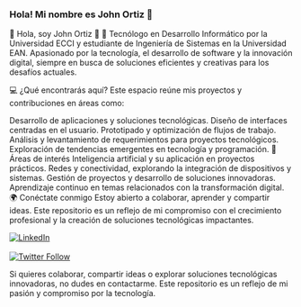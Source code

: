 ### Hola! Mi nombre es John Ortiz 👋

🌟 Hola, soy John Ortiz 👋
🚀 Tecnólogo en Desarrollo Informático por la Universidad ECCI y estudiante de Ingeniería de Sistemas en la Universidad EAN. Apasionado por la tecnología, el desarrollo de software y la innovación digital, siempre en busca de soluciones eficientes y creativas para los desafíos actuales.

💻 ¿Qué encontrarás aquí?
Este espacio reúne mis proyectos y contribuciones en áreas como:

Desarrollo de aplicaciones y soluciones tecnológicas.
Diseño de interfaces centradas en el usuario.
Prototipado y optimización de flujos de trabajo.
Análisis y levantamiento de requerimientos para proyectos tecnológicos.
Exploración de tendencias emergentes en tecnología y programación.
🎯 Áreas de interés
Inteligencia artificial y su aplicación en proyectos prácticos.
Redes y conectividad, explorando la integración de dispositivos y sistemas.
Gestión de proyectos y desarrollo de soluciones innovadoras.
Aprendizaje continuo en temas relacionados con la transformación digital.
🌍 Conéctate conmigo
Estoy abierto a colaborar, aprender y compartir ideas. Este repositorio es un reflejo de mi compromiso con el crecimiento profesional y la creación de soluciones tecnológicas impactantes.

[![LinkedIn](https://img.shields.io/badge/LinkedIn-John_Ortiz-0077B5?style=for-the-badge&logo=linkedin&logoColor=white&labelColor=101010)](https://www.linkedin.com/in/johnortiz18)
</br>
</br>
[![Twitter Follow](https://img.shields.io/twitter/follow/JohnO1803)](https://twitter.com/JohnO1803)

Si quieres colaborar, compartir ideas o explorar soluciones tecnológicas innovadoras, no dudes en contactarme. Este repositorio es un reflejo de mi pasión y compromiso por la tecnología.

